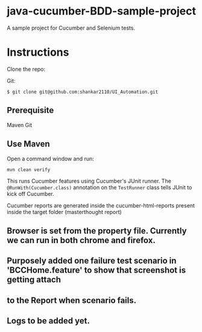 # java-cucumber-BDD-sample-project

A sample project for Cucumber and Selenium tests.

# Instructions

Clone the repo:

Git:
```
$ git clone git@github.com:shankar2110/UI_Automation.git
```
## Prerequisite
Maven
Git

## Use Maven

Open a command window and run:

    mvn clean verify

This runs Cucumber features using Cucumber's JUnit runner. The `@RunWith(Cucumber.class)` annotation on the `TestRunner`
class tells JUnit to kick off Cucumber.

Cucumber reports are generated inside the cucumber-html-reports present inside the target folder (masterthought report)

## Browser is set from the property file. Currently we can run in both chrome and firefox.

## Purposely added one failure test scenario in 'BCCHome.feature' to show that screenshot is getting attach
## to the Report when scenario fails. 

## Logs to be added yet.


